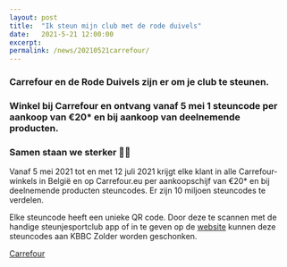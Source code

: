```yaml
---
layout: post
title:  "Ik steun mijn club met de rode duivels"
date:   2021-5-21 12:00:00
excerpt: 
permalink: /news/20210521carrefour/
---
```

### Carrefour en de Rode Duivels zijn er om je club te steunen.  
### Winkel bij Carrefour en ontvang vanaf 5 mei 1 steuncode per aankoop van €20* en bij aankoop van deelnemende producten.  
### Samen staan we sterker 💪🏼

Vanaf 5 mei 2021 tot en met 12 juli 2021 krijgt elke klant in alle Carrefour-winkels in België en op Carrefour.eu per aankoopschijf van €20* en bij deelnemende producten steuncodes. Er zijn 10 miljoen steuncodes te verdelen.

Elke steuncode heeft een unieke QR code. Door deze te scannen met de handige steunjesportclub app of in te geven op de [website](//https://steunjesportclub.carrefour.eu/participatingcommunities) kunnen deze steuncodes aan KBBC Zolder worden geschonken.

[Carrefour](/news/img/Carrefour21.jpg)
